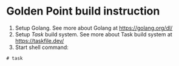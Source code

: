 # Golden Point build instruction

1. Setup Golang. See more about Golang at https://golang.org/dl/
2. Setup *Task* build system. See more about Task build system at https://taskfile.dev/
3. Start shell command:

```
# task
```
